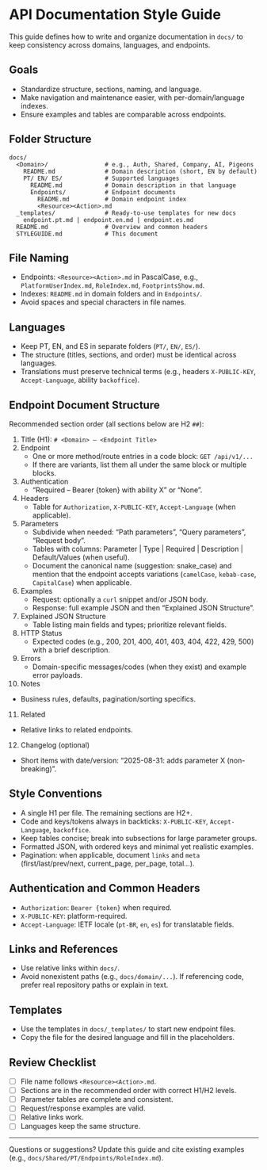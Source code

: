 # API Documentation Style Guide

This guide defines how to write and organize documentation in `docs/` to keep consistency across domains, languages, and endpoints.

## Goals
- Standardize structure, sections, naming, and language.
- Make navigation and maintenance easier, with per-domain/language indexes.
- Ensure examples and tables are comparable across endpoints.

## Folder Structure
```
docs/
  <Domain>/                # e.g., Auth, Shared, Company, AI, Pigeons
    README.md              # Domain description (short, EN by default)
    PT/ EN/ ES/            # Supported languages
      README.md            # Domain description in that language
      Endpoints/           # Endpoint documents
        README.md          # Domain endpoint index
        <Resource><Action>.md
  _templates/              # Ready-to-use templates for new docs
    endpoint.pt.md | endpoint.en.md | endpoint.es.md
  README.md                # Overview and common headers
  STYLEGUIDE.md            # This document
```

## File Naming
- Endpoints: `<Resource><Action>.md` in PascalCase, e.g., `PlatformUserIndex.md`, `RoleIndex.md`, `FootprintsShow.md`.
- Indexes: `README.md` in domain folders and in `Endpoints/`.
- Avoid spaces and special characters in file names.

## Languages
- Keep PT, EN, and ES in separate folders (`PT/`, `EN/`, `ES/`).
- The structure (titles, sections, and order) must be identical across languages.
- Translations must preserve technical terms (e.g., headers `X-PUBLIC-KEY`, `Accept-Language`, ability `backoffice`).

## Endpoint Document Structure
Recommended section order (all sections below are H2 `##`):

1. Title (H1): `# <Domain> – <Endpoint Title>`
2. Endpoint
   - One or more method/route entries in a code block: `GET /api/v1/...`
   - If there are variants, list them all under the same block or multiple blocks.
3. Authentication
   - “Required – Bearer {token} with ability X” or “None”.
4. Headers
   - Table for `Authorization`, `X-PUBLIC-KEY`, `Accept-Language` (when applicable).
5. Parameters
   - Subdivide when needed: “Path parameters”, “Query parameters”, “Request body”.
   - Tables with columns: Parameter | Type | Required | Description | Default/Values (when useful).
   - Document the canonical name (suggestion: snake_case) and mention that the endpoint accepts variations (`camelCase`, `kebab-case`, `CapitalCase`) when applicable.
6. Examples
   - Request: optionally a `curl` snippet and/or JSON body.
   - Response: full example JSON and then “Explained JSON Structure”.
7. Explained JSON Structure
   - Table listing main fields and types; prioritize relevant fields.
8. HTTP Status
   - Expected codes (e.g., 200, 201, 400, 401, 403, 404, 422, 429, 500) with a brief description.
9. Errors
   - Domain-specific messages/codes (when they exist) and example error payloads.
10. Notes
   - Business rules, defaults, pagination/sorting specifics.
11. Related
   - Relative links to related endpoints.
12. Changelog (optional)
   - Short items with date/version: “2025-08-31: adds parameter X (non-breaking)”.

## Style Conventions
- A single H1 per file. The remaining sections are H2+.
- Code and keys/tokens always in backticks: `X-PUBLIC-KEY`, `Accept-Language`, `backoffice`.
- Keep tables concise; break into subsections for large parameter groups.
- Formatted JSON, with ordered keys and minimal yet realistic examples.
- Pagination: when applicable, document `links` and `meta` (first/last/prev/next, current_page, per_page, total…).

## Authentication and Common Headers
- `Authorization`: `Bearer {token}` when required.
- `X-PUBLIC-KEY`: platform-required.
- `Accept-Language`: IETF locale (`pt-BR`, `en`, `es`) for translatable fields.

## Links and References
- Use relative links within `docs/`.
- Avoid nonexistent paths (e.g., `docs/domain/...`). If referencing code, prefer real repository paths or explain in text.

## Templates
- Use the templates in `docs/_templates/` to start new endpoint files.
- Copy the file for the desired language and fill in the placeholders.

## Review Checklist
- [ ] File name follows `<Resource><Action>.md`.
- [ ] Sections are in the recommended order with correct H1/H2 levels.
- [ ] Parameter tables are complete and consistent.
- [ ] Request/response examples are valid.
- [ ] Relative links work.
- [ ] Languages keep the same structure.

---

Questions or suggestions? Update this guide and cite existing examples (e.g., `docs/Shared/PT/Endpoints/RoleIndex.md`).
